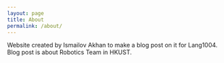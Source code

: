 ```yaml
---
layout: page
title: About
permalink: /about/
---
```


Website created by Ismailov Akhan to make a blog post on it for Lang1004. Blog post is about Robotics Team in HKUST.

